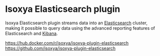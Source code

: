 # Isoxya Elasticsearch plugin

Isoxya Elasticsearch plugin streams data into an [Elasticsearch](https://www.elastic.co/elasticsearch/) cluster, making it possible to query data using the advanced reporting features of Elasticsearch and [Kibana](https://www.elastic.co/kibana).

https://hub.docker.com/r/isoxya/isoxya-plugin-elasticsearch  
https://github.com/isoxya/isoxya-plugin-elasticsearch  
